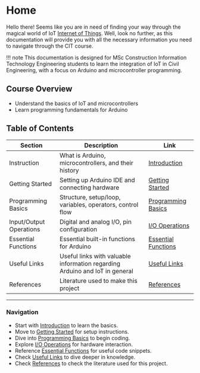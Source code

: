 # Home

Hello there! Seems like you are in need of finding your way through the magical world of IoT [Internet of Things](https://en.wikipedia.org/wiki/Internet_of_things).  Well, look no further, as this documentation will provide you with all the necessary information you need to navigate through the CIT course.

!!! note
    This documentation is designed for MSc Construction Information Technology Engineering students to learn the integration of IoT in Civil Engineering, with a focus on Arduino and microcontroller programming.

## Course Overview

- Understand the basics of IoT and microcontrollers
- Learn programming fundamentals for Arduino

## Table of Contents


| Section                 | Description                                                                 | Link                                          |
| ----------------------- | --------------------------------------------------------------------------- | --------------------------------------------- |
| Instruction             | What is Arduino, microcontrollers, and their history                        | [Introduction](introduction.md)               |
| Getting Started         | Setting up Arduino IDE and connecting hardware                              | [Getting Started](getting-started.md)         |
| Programming Basics      | Structure, setup/loop, variables, operators, control flow                   | [Programming Basics](programming-basics.md)   |
| Input/Output Operations | Digital and analog I/O, pin configuration                                   | [I/O Operations](io-operations.md)            |
| Essential Functions     | Essential built-in functions for Arduino                                    | [Essential Functions](necessary-functions.md) |
| Useful Links            | Useful links with valuable information regarding Arduino and IoT in general | [Useful Links](useful-links.md)               |
| References              | Literature used to make this project                                        | [References](references.md)                   |


---

### Navigation

- Start with [Introduction](introduction.md) to learn the basics.
- Move to [Getting Started](getting-started.md) for setup instructions.
- Dive into [Programming Basics](programming-basics.md) to begin coding.
- Explore [I/O Operations](io-operations.md) for hardware interaction.
- Reference [Essential Functions](necessary-functions.md) for useful code snippets.
- Check [Useful Links](useful-links.md) to dive deeper in knowledge.
- Check [References](references.md) to check the literature used for this project.




